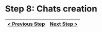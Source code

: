 # Step 8: Chats creation

[//]: # (head-end)




[//]: # (foot-start)

[{]: <helper> (navStep)

| [< Previous Step](step7.md) | [Next Step >](step9.md) |
|:--------------------------------|--------------------------------:|

[}]: #
